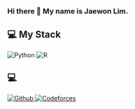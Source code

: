 ### Hi there 👋 My name is Jaewon Lim.

## 💻 My Stack
<img alt="Python" src ="https://img.shields.io/badge/Python-3776AB.svg?&style=for-the-badge&logo=Python&logoColor=white"/> <img alt="R" src ="https://img.shields.io/badge/R-276DC3.svg?&style=for-the-badge&logo=R&logoColor=white"/>

## 💻
<a href = "https://github.com/trolgod0914"><img alt="Github" src ="https://img.shields.io/badge/Github-181717.svg?&style=for-the-badge&logo=Github&logoColor=white"/> <a href = "https://codeforces.com/profile/trolgod0914"><img alt="Codeforces" src ="https://img.shields.io/badge/Codeforces-1F8ACB.svg?&style=for-the-badge&logo=Codeforces&logoColor=white"/>

<!--
**trolgod0914/trolgod0914** is a ✨ _special_ ✨ repository because its `README.md` (this file) appears on your GitHub profile.

Here are some ideas to get you started:

- 🔭 I’m currently working on ...
- 🌱 I’m currently learning ...
- 👯 I’m looking to collaborate on ...
- 🤔 I’m looking for help with ...
- 💬 Ask me about ...
- 📫 How to reach me: ...
- 😄 Pronouns: ...
- ⚡ Fun fact: ...
-->
